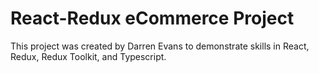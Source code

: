# React-Redux eCommerce Project

This project was created by Darren Evans to demonstrate skills in React, Redux, Redux Toolkit, and Typescript.

